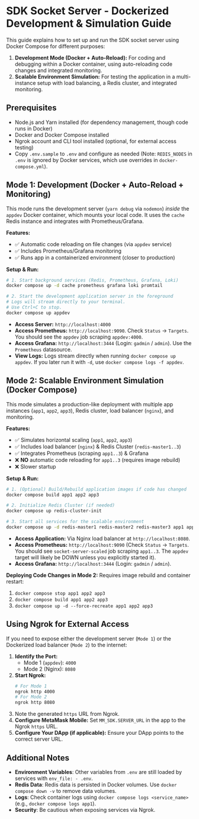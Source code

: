 # SDK Socket Server - Dockerized Development & Simulation Guide

This guide explains how to set up and run the SDK socket server using Docker Compose for different purposes:

1.  **Development Mode (Docker + Auto-Reload):** For coding and debugging within a Docker container, using auto-reloading code changes and integrated monitoring.
2.  **Scalable Environment Simulation:** For testing the application in a multi-instance setup with load balancing, a Redis cluster, and integrated monitoring.

## Prerequisites

- Node.js and Yarn installed (for dependency management, though code runs in Docker)
- Docker and Docker Compose installed
- Ngrok account and CLI tool installed (optional, for external access testing)
- Copy `.env.sample` to `.env` and configure as needed (Note: `REDIS_NODES` in `.env` is ignored by Docker services, which use overrides in `docker-compose.yml`).

## Mode 1: Development (Docker + Auto-Reload + Monitoring)

This mode runs the development server (`yarn debug` via `nodemon`) _inside_ the `appdev` Docker container, which mounts your local code. It uses the `cache` Redis instance and integrates with Prometheus/Grafana.

**Features:**

- ✅ Automatic code reloading on file changes (via `appdev` service)
- ✅ Includes Prometheus/Grafana monitoring
- ✅ Runs app in a containerized environment (closer to production)

**Setup & Run:**

```bash
# 1. Start background services (Redis, Prometheus, Grafana, Loki)
docker compose up -d cache prometheus grafana loki promtail

# 2. Start the development application server in the foreground
# Logs will stream directly to your terminal.
# Use Ctrl+C to stop.
docker compose up appdev
```

- **Access Server:** `http://localhost:4000`
- **Access Prometheus:** `http://localhost:9090`. Check `Status` -> `Targets`. You should see the `appdev` job scraping `appdev:4000`.
- **Access Grafana:** `http://localhost:3444` (Login: `gadmin` / `admin`). Use the `Prometheus` datasource.
- **View Logs:** Logs stream directly when running `docker compose up appdev`. If you later run it with `-d`, use `docker compose logs -f appdev`.

## Mode 2: Scalable Environment Simulation (Docker Compose)

This mode simulates a production-like deployment with multiple app instances (`app1`, `app2`, `app3`), Redis cluster, load balancer (`nginx`), and monitoring.

**Features:**

- ✅ Simulates horizontal scaling (`app1`, `app2`, `app3`)
- ✅ Includes load balancer (`nginx`) & Redis Cluster (`redis-master1..3`)
- ✅ Integrates Prometheus (scraping `app1..3`) & Grafana
- ❌ **NO** automatic code reloading for `app1..3` (requires image rebuild)
- ❌ Slower startup

**Setup & Run:**

```bash
# 1. (Optional) Build/Rebuild application images if code has changed
docker compose build app1 app2 app3

# 2. Initialize Redis Cluster (if needed)
docker compose up redis-cluster-init

# 3. Start all services for the scalable environment
docker compose up -d redis-master1 redis-master2 redis-master3 app1 app2 app3 nginx prometheus grafana loki promtail
```

- **Access Application:** Via Nginx load balancer at `http://localhost:8080`.
- **Access Prometheus:** `http://localhost:9090` (Check `Status` -> `Targets`. You should see `socket-server-scaled` job scraping `app1..3`. The `appdev` target will likely be DOWN unless you explicitly started it).
- **Access Grafana:** `http://localhost:3444` (Login: `gadmin` / `admin`).

**Deploying Code Changes in Mode 2:**
Requires image rebuild and container restart:

1.  `docker compose stop app1 app2 app3`
2.  `docker compose build app1 app2 app3`
3.  `docker compose up -d --force-recreate app1 app2 app3`

## Using Ngrok for External Access

If you need to expose either the development server (`Mode 1`) or the Dockerized load balancer (`Mode 2`) to the internet:

1.  **Identify the Port:**
    - Mode 1 (`appdev`): `4000`
    - Mode 2 (Nginx): `8080`
2.  **Start Ngrok:**
    ```bash
    # For Mode 1
    ngrok http 4000
    # For Mode 2
    ngrok http 8080
    ```
3.  Note the generated `https` URL from Ngrok.
4.  **Configure MetaMask Mobile:** Set `MM_SDK.SERVER_URL` in the app to the Ngrok `https` URL.
5.  **Configure Your DApp (if applicable):** Ensure your DApp points to the correct server URL.

## Additional Notes

- **Environment Variables**: Other variables from `.env` are still loaded by services with `env_file: - .env`.
- **Redis Data**: Redis data is persisted in Docker volumes. Use `docker compose down -v` to remove data volumes.
- **Logs**: Check container logs using `docker compose logs <service_name>` (e.g., `docker compose logs app1`).
- **Security**: Be cautious when exposing services via Ngrok.
